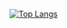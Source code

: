 [![Top Langs](https://github-readme-stats.vercel.app/api/top-langs/?username=liamgilbey&theme=vision-friendly-dark&hide=html,perl,css)](https://github.com/anuraghazra/github-readme-stats)
